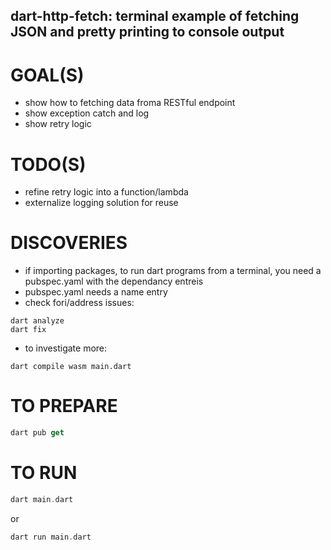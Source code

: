 ##  dart-http-fetch: terminal example of fetching JSON and pretty printing to console output

# GOAL(S)
- show how to fetching data froma RESTful endpoint
- show exception catch and log
- show retry logic

# TODO(S)
- refine retry logic into a function/lambda
- externalize logging solution for reuse


# DISCOVERIES
- if importing packages, to run dart programs from a terminal, you need a pubspec.yaml with the dependancy entreis
- pubspec.yaml needs a name entry
- check fori/address issues:
```
dart analyze
dart fix
```
- to investigate more:
```
dart compile wasm main.dart
```


# TO PREPARE
```dart
dart pub get
```

# TO RUN
```dart
dart main.dart 
```
or
```dart
dart run main.dart
```

